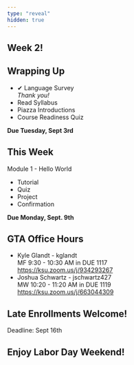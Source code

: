 ```yaml
---
type: "reveal"
hidden: true
---
```

<section>
	<h2>Week 2!</h2>
</section>
<section>
  <h2>Wrapping Up</h2>
	<ul>
		<li>&#x2714; Language Survey<br><i>Thank you!</i></li>
		<li>Read Syllabus</li>
		<li>Piazza Introductions</li>
		<li>Course Readiness Quiz</li>
	</ul>
	<p><b>Due Tuesday, Sept 3rd</b></p>
</section>
<section>
  <h2>This Week</h2>
  <p>Module 1 - Hello World</p>
	<ul>
		<li>Tutorial</li>
		<li>Quiz</li>
		<li>Project</li>
		<li>Confirmation</li>
		</ul>
	<p><b>Due Monday, Sept. 9th</b></p>
</section>
<section>
	<h2>GTA Office Hours</h2>
	<ul>
		<li>Kyle Glandt - kglandt<br>MF 9:30 - 10:30 AM in DUE 1117<br><a href="https://ksu.zoom.us/j/934293267">https://ksu.zoom.us/j/934293267</a></li>
		<li>Joshua Schwartz - jschwartz427<br>MW 10:20 - 11:20 AM in DUE 1119<br><a href="https://ksu.zoom.us/j/663044309">https://ksu.zoom.us/j/663044309</a></li>
	</ul>
</section>
<section>
	<h2>Late Enrollments Welcome!</h2>
	<p>Deadline: Sept 16th</p>
</section>
<section>
	<h2>Enjoy Labor Day Weekend!</h2>
</section>
